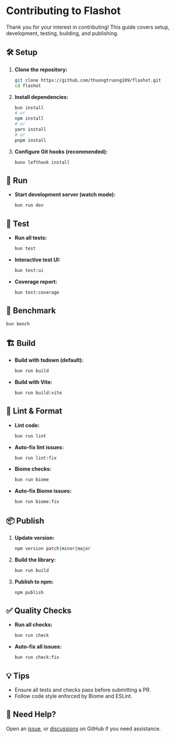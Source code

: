# Contributing to Flashot

Thank you for your interest in contributing! This guide covers setup, development, testing, building, and publishing.

## 🛠️ Setup

1. **Clone the repository:**

   ```bash
   git clone https://github.com/thuongtruong109/flashot.git
   cd flashot
   ```

2. **Install dependencies:**

   ```bash
   bun install
   # or
   npm install
   # or
   yarn install
   # or
   pnpm install
   ```

3. **Configure Git hooks (recommended):**
   ```bash
   bunx lefthook install
   ```

## 🚀 Run

- **Start development server (watch mode):**
  ```bash
  bun run dev
  ```

## 🧪 Test

- **Run all tests:**

  ```bash
  bun test
  ```

- **Interactive test UI:**

  ```bash
  bun test:ui
  ```

- **Coverage report:**
  ```bash
  bun test:coverage
  ```

## 🏁 Benchmark

```bash
bun bench
```

## 🏗️ Build

- **Build with tsdown (default):**

  ```bash
  bun run build
  ```

- **Build with Vite:**
  ```bash
  bun run build:vite
  ```

## 🧹 Lint & Format

- **Lint code:**

  ```bash
  bun run lint
  ```

- **Auto-fix lint issues:**

  ```bash
  bun run lint:fix
  ```

- **Biome checks:**

  ```bash
  bun run biome
  ```

- **Auto-fix Biome issues:**
  ```bash
  bun run biome:fix
  ```

## 📦 Publish

1. **Update version:**

   ```bash
   npm version patch|minor|major
   ```

2. **Build the library:**

   ```bash
   bun run build
   ```

3. **Publish to npm:**
   ```bash
   npm publish
   ```

## ✅ Quality Checks

- **Run all checks:**

  ```bash
  bun run check
  ```

- **Auto-fix all issues:**
  ```bash
  bun run check:fix
  ```

## 💡 Tips

- Ensure all tests and checks pass before submitting a PR.
- Follow code style enforced by Biome and ESLint.

## 🤝 Need Help?

Open an [issue](https://github.com/thuongtruong109/flashot/issues/new/choose), or [discussions](https://github.com/thuongtruong109/flashot/discussions/new/choose) on GitHub if you need assistance.

